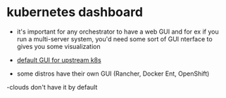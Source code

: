 # kubernetes dashboard

- it's important for any orchestrator to have a web GUI and for ex
if you run a multi-server system, you'd need some sort of GUI nterface
to gives you some visualization

- [default GUI for upstream k8s](https://githubhttps://github.com/kubernetes/dashboard)

- some distros have their own GUI (Rancher, Docker Ent, OpenShift)

-clouds don't have it by default
